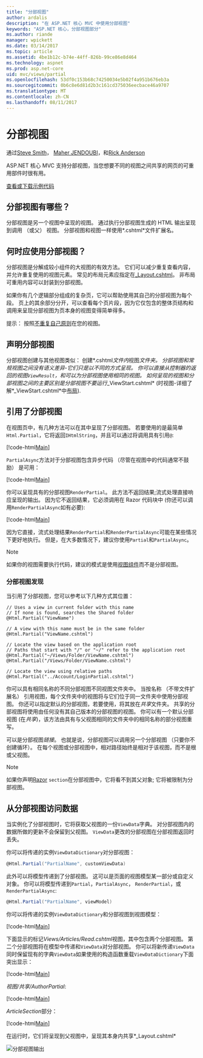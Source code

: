```yaml
---
title: "分部视图"
author: ardalis
description: "在 ASP.NET 核心 MVC 中使用分部视图"
keywords: "ASP.NET 核心，分部视图部分"
ms.author: riande
manager: wpickett
ms.date: 03/14/2017
ms.topic: article
ms.assetid: 4be1b12c-b74e-44ff-826b-99ce86e8d464
ms.technology: aspnet
ms.prod: asp.net-core
uid: mvc/views/partial
ms.openlocfilehash: 53df0c153b68c74250034e5b02f4a951b676eb3a
ms.sourcegitcommit: 0b6c8e6d81d2b3c161cd375036eecbace46a9707
ms.translationtype: MT
ms.contentlocale: zh-CN
ms.lasthandoff: 08/11/2017
---
```

# <a name="partial-views"></a>分部视图

通过[Steve Smith](http://ardalis.com)， [Maher JENDOUBI](https://twitter.com/maherjend)，和[Rick Anderson](https://twitter.com/RickAndMSFT)

ASP.NET 核心 MVC 支持分部视图，当您想要不同的视图之间共享的网页的可重用部件时很有用。

[查看或下载示例代码](https://github.com/aspnet/Docs/tree/master/aspnetcore/mvc/views/partial/sample)

## <a name="what-are-partial-views"></a>分部视图有哪些？

分部视图是另一个视图中呈现的视图。 通过执行分部视图生成的 HTML 输出呈现到调用 （或父） 视图。 分部视图和视图一样使用*.cshtml*文件扩展名。

## <a name="when-should-i-use-partial-views"></a>何时应使用分部视图？

分部视图是分解成较小组件的大视图的有效方法。 它们可以减少重复查看内容，并允许重复使用的视图元素。 常见的布局元素应指定在[_Layout.cshtml](layout.md)。 非布局可重用内容可以封装到分部视图。

如果你有几个逻辑部分组成的复杂页，它可以帮助使用其自己的分部视图为每个段。 页上的其余部分分开，可以查看每个页片段，因为它仅包含的整体页结构和调用来呈现分部视图为页本身的视图变得简单得多。

提示： 按照[不重复自己原则](http://deviq.com/don-t-repeat-yourself/)在您的视图。

## <a name="declaring-partial-views"></a>声明分部视图

分部视图创建与其他视图类似： 创建*.cshtml*文件内*视图*文件夹。 分部视图和常规视图之间没有语义差异-它们只是以不同的方式呈现。 你可以直接从控制器的返回的视图`ViewResult`，和可以为分部视图使用相同的视图。 如何呈现的视图和分部视图之间的主要区别是分部视图不要运行*_ViewStart.cshtml* (时视图-详细了解*_ViewStart.cshtml*中[布局](layout.md)).

## <a name="referencing-a-partial-view"></a>引用了分部视图

在视图页中，有几种方法可以在其中呈现了分部视图。 若要使用的是最简单`Html.Partial`，它将返回`IHtmlString`，并且可以通过将调用具有引用`@`:

[!code-html[Main](partial/sample/src/PartialViewsSample/Views/Home/About.cshtml?range=9)]

`PartialAsync`方法对于分部视图包含异步代码 （尽管在视图中的代码通常不鼓励） 是可用：

[!code-html[Main](partial/sample/src/PartialViewsSample/Views/Home/About.cshtml?range=8)]

你可以呈现具有的分部视图`RenderPartial`。 此方法不返回结果;流式处理直接响应呈现的输出。 因为它不返回结果，它必须调用在 Razor 代码块中 (你还可以调用`RenderPartialAsync`如有必要):

[!code-html[Main](partial/sample/src/PartialViewsSample/Views/Home/About.cshtml?range=10-12)]

因为它直接，流式处理结果`RenderPartial`和`RenderPartialAsync`可能在某些情况下更好地执行。 但是，在大多数情况下，建议你使用`Partial`和`PartialAsync`。

> [!NOTE]
> 如果你的视图需要执行代码，建议的模式是使用[视图组件](view-components.md)而不是分部视图。

### <a name="partial-view-discovery"></a>分部视图发现

当引用了分部视图，您可以参考以下几种方式其位置：

```text
// Uses a view in current folder with this name
// If none is found, searches the Shared folder
@Html.Partial("ViewName")

// A view with this name must be in the same folder
@Html.Partial("ViewName.cshtml")

// Locate the view based on the application root
// Paths that start with "/" or "~/" refer to the application root
@Html.Partial("~/Views/Folder/ViewName.cshtml")
@Html.Partial("/Views/Folder/ViewName.cshtml")

// Locate the view using relative paths
@Html.Partial("../Account/LoginPartial.cshtml")
```

你可以具有相同名称的不同分部视图不同视图文件夹中。 当按名称 （不带文件扩展名） 引用视图，每个文件夹中的视图将与它们位于同一文件夹中使用分部视图。 你还可以指定默认的分部视图，若要使用，将其放在*共享*文件夹。 共享的分部视图将使用由任何没有其自己版本的分部视图的视图。 你可以有一个默认分部视图 (在*共享*)，该方法由具有与父视图相同的文件夹中的相同名称的部分视图重写。

可以是分部视图*链接*。 也就是说，分部视图可以调用另一个分部视图 （只要你不创建循环）。 在每个视图或分部视图中，相对路径始终是相对于该视图，而不是根或父视图。

> [!NOTE]
> 如果你声明[Razor](razor.md) `section`在分部视图中，它将看不到其父对象; 它将被限制为分部视图。

## <a name="accessing-data-from-partial-views"></a>从分部视图访问数据

当实例化了分部视图时，它将获取父视图的一份`ViewData`字典。 对分部视图内的数据所做的更新不会保留到父视图。 `ViewData`更改的分部视图在分部视图返回时丢失。

你可以将传递的实例`ViewDataDictionary`对分部视图：

```csharp
@Html.Partial("PartialName", customViewData)
   ```

此外可以将模型传递到了分部视图。 这可以是页面的视图模型某一部分或自定义对象。 你可以将模型传递到`Partial`，`PartialAsync`， `RenderPartial`，或`RenderPartialAsync`:

```csharp
@Html.Partial("PartialName", viewModel)
   ```

你可以将传递的实例`ViewDataDictionary`和分部视图到视图模型：

[!code-html[Main](partial/sample/src/PartialViewsSample/Views/Articles/Read.cshtml?range=15-16)]

下面显示的标记*Views/Articles/Read.cshtml*视图，其中包含两个分部视图。 第二个分部视图将在模型中传递和`ViewData`对分部视图。 你可以将新传递`ViewData`同时保留现有的字典`ViewData`如果使用的构造函数重载`ViewDataDictionary`下面突出显示：

[!code-html[Main](partial/sample/src/PartialViewsSample/Views/Articles/Read.cshtml)]

*视图/共享/AuthorPartial*:

[!code-html[Main](partial/sample/src/PartialViewsSample/Views/Shared/AuthorPartial.cshtml)]

*ArticleSection*部分：

[!code-html[Main](partial/sample/src/PartialViewsSample/Views/Articles/ArticleSection.cshtml)]

在运行时，它们将呈现到父视图中，呈现其本身内共享*_Layout.cshtml*

![分部视图输出](partial/_static/output.png)